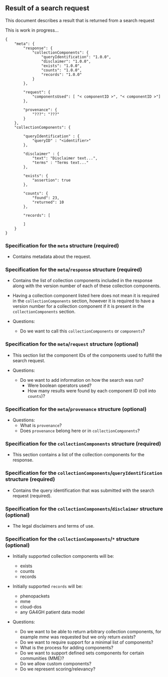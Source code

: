 ## Result of a search request

This document describes a result that is returned from a search request

This is work in progress...

```
{
    "meta": {
        "response": {
            "collectionComponents": {
                "queryIdentification": "1.0.0",
                "disclaimer": "1.0.0",
                "exists": "1.0.0",
                "counts": "1.0.0",
                "records": "1.0.0"
            }
        },

        "request": {
            "componentsUsed": [ "< componentID >", "< componentID >"]
        },

        "provenance": {
            "???": "???"
        }
    },
    "collectionComponents": {

        "queryIdentification" : {
            "queryID" : "<identifier>"
        },

        "disclaimer" : {
            "text": "Disclaimer text...",
            "terms" : "Terms text..."
        },

        "exists": {
            "assertion": true
        },

        "counts": {
            "found": 23,
            "returned": 10
        },

        "records": [

        ]
    }
}
```


### Specification for the `meta` structure (required)

* Contains metadata about the request.


### Specification for the `meta`/`response` structure (required)

* Contains the list of collection components included in the response along with the version number of each of these collection components.

* Having a collection component listed here does not mean it is required in the `collectionComponents` section, however it is required to have a version number for a collection component if it is present in the `collectionComponents` section.

* Questions:
  * Do we want to call this `collectionComponents` or `components`?


### Specification for the `meta`/`request` structure (optional)

* This section list the component IDs of the components used to fulfill the search request.

* Questions:
  * Do we want to add information on how the search was run?
    * Were boolean operators used?
    * How many results were found by each component ID (roll into `counts`)?


### Specification for the `meta`/`provenance` structure (optional)

* Questions:
  * What is `provenance`?
  * Does `provenance` belong here or in `collectionComponents`?


### Specification for the `collectionComponents` structure (required)

* This section contains a list of the collection components for the response.


### Specification for the `collectionComponents`/`queryIdentification` structure (required)

* Contains the query identification that was submitted with the search request (required).


### Specification for the `collectionComponents`/`disclaimer` structure (optional)

* The legal disclaimers and terms of use.


### Specification for the `collectionComponents`/`*` structure (optional)

* Initially supported collection components will be:
  * exists
  * counts
  * records

* Initially supported `records` will be:
  * phenopackets
  * mme
  * cloud-dos
  * any GA4GH patient data model

* Questions:
  * Do we want to be able to return arbitrary collection components, for example _mme_ was requested but we only return _exists_?
  * Do we want to require support for a minimal list of components?
  * What is the process for adding components?
  * Do we want to support defined sets components for certain communities (MME)?
  * Do we allow custom components?
  * Do we represent scoring/relevancy?

